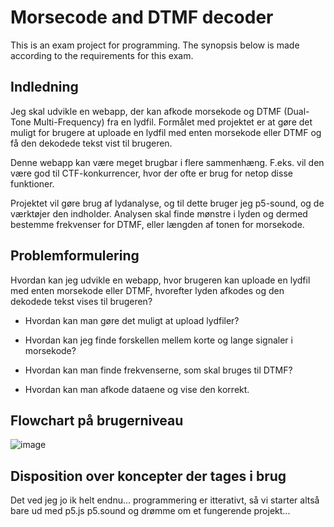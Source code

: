 # Morsecode and DTMF decoder
This is an exam project for programming.
The synopsis below is made according to the requirements for this exam.

## Indledning
Jeg skal udvikle en webapp, der kan afkode morsekode og DTMF (Dual-Tone Multi-Frequency) fra en lydfil. Formålet med projektet er at gøre det muligt for brugere at uploade en lydfil med enten morsekode eller DTMF og få den dekodede tekst vist til brugeren.

Denne webapp kan være meget brugbar i flere sammenhæng. F.eks. vil den være god til CTF-konkurrencer, hvor der ofte er brug for netop disse funktioner.

Projektet vil gøre brug af lydanalyse, og til dette bruger jeg p5-sound, og de værktøjer den indholder. Analysen skal finde mønstre i lyden og dermed bestemme frekvenser for DTMF, eller længden af tonen for morsekode.


## Problemformulering
Hvordan kan jeg udvikle en webapp, hvor brugeren kan uploade en lydfil med enten morsekode eller DTMF, hvorefter lyden afkodes og den dekodede tekst vises til brugeren?

 - Hvordan kan man gøre det muligt at upload lydfiler?

 - Hvordan kan jeg finde forskellen mellem korte og lange signaler i morsekode?

 - Hvordan kan man finde frekvenserne, som skal bruges til DTMF?

 - Hvordan kan man afkode dataene og vise den korrekt.


## Flowchart på brugerniveau
![image](https://github.com/user-attachments/assets/7c592932-d252-4234-8dec-b85c9192e85d)

## Disposition over koncepter der tages i brug
Det ved jeg jo ik helt endnu... programmering er itterativt, så vi starter altså bare ud med p5.js p5.sound og drømme om et fungerende projekt...
